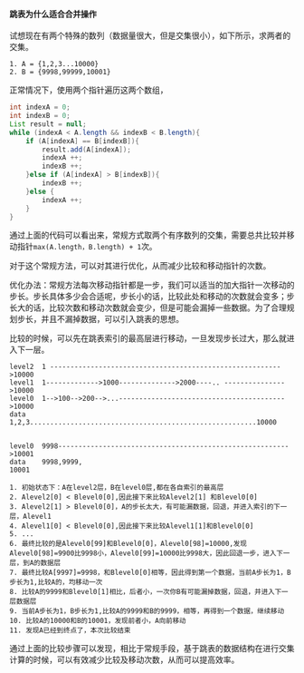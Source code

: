 #### 跳表为什么适合合并操作

试想现在有两个特殊的数列（数据量很大，但是交集很小），如下所示，求两者的交集。

```shell
1. A = {1,2,3...10000}
2. B = {9998,99999,10001}
```

正常情况下，使用两个指针遍历这两个数组，

```java
int indexA = 0;
int indexB = 0;
List result = null;
while (indexA < A.length && indexB < B.length){
    if (A[indexA] == B[indexB]){
        result.add(A[indexA]);
        indexA ++; 
        indexB ++;
    }else if (A[indexA] > B[indexB]){
        indexB ++;
    }else {
        indexA ++;
    }
}
```

通过上面的代码可以看出来，常规方式取两个有序数列的交集，需要总共比较并移动指针`max(A.length，B.length) + 1`次。

对于这个常规方法，可以对其进行优化，从而减少比较和移动指针的次数。

优化办法：常规方法每次移动指针都是一步，我们可以适当的加大指针一次移动的步长。步长具体多少会合适呢，步长小的话，比较此处和移动的次数就会变多；步长大的话，比较次数和移动次数就会变少，但是可能会漏掉一些数据。为了合理规划步长，并且不漏掉数据，可以引入跳表的思想。

比较的时候，可以先在跳表索引的最高层进行移动，一旦发现步长过大，那么就进入下一层。

```shell
level2	1 --------------------------------------------------------->10000	
level1  1------------->1000-------------->2000----.. --------------->10000
level0  1-->100-->200-->...----------------------------------------->10000
data    1,2,3........................................................10000


level0	9998--------------------------------------------------------->10001
data    9998,9999,                                                    10001

1. 初始状态下：A在level2层，B在level0层,都在各自索引的最高层
2. Alevel2[0] < Blevel0[0],因此接下来比较Alevel2[1] 和Blevel0[0]
3. Alevel2[1] > Blevel0[0]，A的步长太大，有可能漏数据，回退，并进入索引的下一层，Alevel1
4. Alevel1[0] < Blevel0[0],因此接下来比较Alevel1[1]和Blevel0[0]
5. ...
6. 最终比较的是Alevel0[99]和Blevel0[0]，Alevel0[98]=10000,发现Alevel0[98]=9900比9998小，Alevel0[99]=10000比9998大，因此回退一步，进入下一层，到A的数据层
7. 最终比较A[9997]=9998，和Blevel0[0]相等，因此得到第一个数据，当前A步长为1，B步长为1,比较A的，均移动一次
8. 比较A的9999和Blevel0[1]相比，后者小，一次你B有可能漏掉数据，回退，并进入下一层数据层
9. 当前A步长为1，B步长为1,比较A的9999和B的9999，相等，再得到一个数据，继续移动
10. 比较A的10000和B的10001，发现前者小，A向前移动
11. 发现A已经到终点了，本次比较结束
```

通过上面的比较步骤可以发现，相比于常规手段，基于跳表的数据结构在进行交集计算的时候，可以有效减少比较及移动次数，从而可以提高效率。